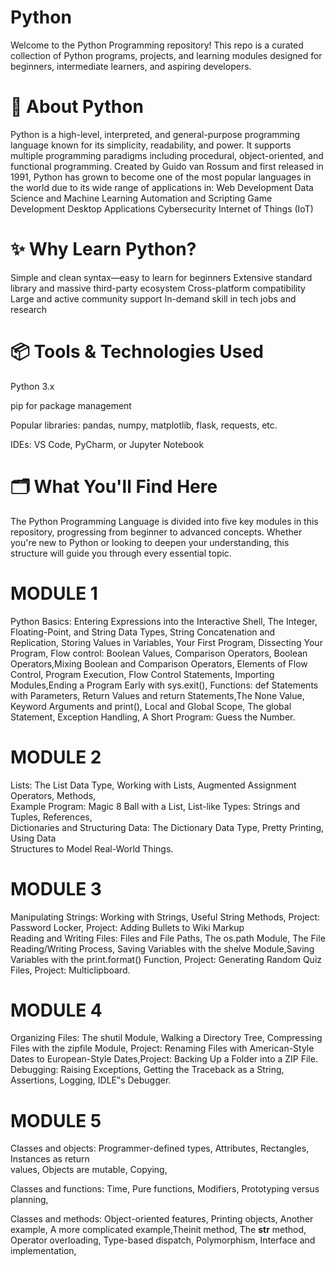 # Python
Welcome to the Python Programming repository! This repo is a curated collection of Python programs, projects, and learning modules designed for beginners, intermediate learners, and aspiring developers.

# 📌 About Python
Python is a high-level, interpreted, and general-purpose programming language known for its simplicity, readability, and power. It supports multiple programming paradigms including procedural, object-oriented, and functional programming.
Created by Guido van Rossum and first released in 1991, Python has grown to become one of the most popular languages in the world due to its wide range of applications in:
Web Development
Data Science and Machine Learning
Automation and Scripting
Game Development
Desktop Applications
Cybersecurity
Internet of Things (IoT)

# ✨ Why Learn Python?
Simple and clean syntax—easy to learn for beginners
Extensive standard library and massive third-party ecosystem
Cross-platform compatibility
Large and active community support
In-demand skill in tech jobs and research

# 📦 Tools & Technologies Used
Python 3.x

pip for package management

Popular libraries: pandas, numpy, matplotlib, flask, requests, etc.

IDEs: VS Code, PyCharm, or Jupyter Notebook

# 🗂️ What You'll Find Here
The Python Programming Language is divided into five key modules in this repository, progressing from beginner to advanced concepts. Whether you're new to Python or looking to deepen your understanding, this structure will guide you through every essential topic.

 # MODULE 1
Python Basics: Entering Expressions into the Interactive Shell, The Integer, Floating-Point,  and String Data Types, String Concatenation and Replication, Storing Values in Variables, 
Your First Program, Dissecting Your Program, 
Flow control: Boolean Values, Comparison  Operators, 
Boolean Operators,Mixing Boolean and Comparison Operators, Elements of Flow  Control, 
Program Execution, Flow Control Statements, Importing Modules,Ending a  Program Early with 
sys.exit(), Functions: def Statements with Parameters, Return Values  and return Statements,The 
None Value, Keyword Arguments and print(), Local and Global  Scope, The global Statement, 
Exception Handling, A Short Program: Guess the Number.

# MODULE 2
Lists: The List Data Type, Working with Lists, Augmented Assignment Operators, Methods,  
Example Program: Magic 8 Ball with a List, List-like Types: Strings and Tuples, References,   
Dictionaries and Structuring Data: The Dictionary Data Type, Pretty Printing, Using Data  
Structures to Model Real-World Things.

# MODULE 3
Manipulating Strings: Working with Strings, Useful String Methods, Project: Password Locker, 
Project: Adding Bullets to Wiki Markup  
 Reading and Writing Files: Files and File Paths, The os.path Module, The File  Reading/Writing 
Process, Saving Variables with the shelve Module,Saving Variables with  the print.format() 
Function, Project: Generating Random Quiz Files, Project:  Multiclipboard.

# MODULE 4
Organizing Files: The shutil Module, Walking a Directory Tree,  Compressing Files with the zipfile Module, Project: Renaming Files with American-Style  Dates to European-Style Dates,Project: Backing Up a Folder into a ZIP File.
 Debugging: Raising Exceptions, Getting the Traceback as a String, Assertions, Logging, IDLE‟s  Debugger. 

 # MODULE 5
 Classes and objects: Programmer-defined types, Attributes, Rectangles, Instances as return  
values, Objects are mutable, Copying,  
 
Classes and functions: Time, Pure functions,  Modifiers, Prototyping versus planning,  
 
Classes and methods: Object-oriented features,  Printing objects, Another example, A more 
complicated example,Theinit method, The  __str__ method, Operator overloading, Type-based 
dispatch, Polymorphism, Interface and  implementation,  
